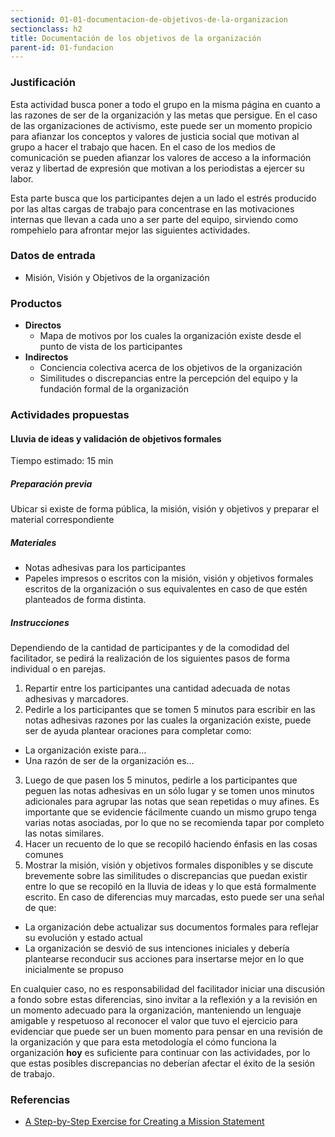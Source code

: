 ```yaml
---
sectionid: 01-01-documentacion-de-objetivos-de-la-organizacion
sectionclass: h2
title: Documentación de los objetivos de la organización
parent-id: 01-fundacion
---
```


### Justificación
Esta actividad busca poner a todo el grupo en la misma página en cuanto a las razones de ser de la organización y las metas que persigue. En el caso de las organizaciones de activismo, este puede ser un momento propicio para afianzar los conceptos y valores de justicia social que motivan al grupo a hacer el trabajo que hacen. En el caso de los medios de comunicación se pueden afianzar los valores de acceso a la información veraz y libertad de expresión que motivan a los periodistas a ejercer su labor.

Esta parte busca que los participantes dejen a un lado el estrés producido por las altas cargas de trabajo para concentrase en las motivaciones internas que llevan a cada uno a ser parte del equipo, sirviendo como rompehielo para afrontar mejor las siguientes actividades.

### Datos de entrada
* Misión, Visión y Objetivos de la organización

### Productos
* **Directos**
  * Mapa de motivos por los cuales la organización existe desde el punto de vista de los participantes
* **Indirectos**
  * Conciencia colectiva acerca de los objetivos de la organización
  * Similitudes o discrepancias entre la percepción del equipo y la fundación formal de la organización

### Actividades propuestas

#### Lluvia de ideas y validación de objetivos formales

Tiempo estimado: 15 min

##### Preparación previa
Ubicar si existe de forma pública, la misión, visión y objetivos y preparar el material correspondiente

##### Materiales
* Notas adhesivas para los participantes
* Papeles impresos o escritos con la misión, visión y objetivos formales escritos de la organización o sus equivalentes en caso de que estén planteados de forma distinta.

##### Instrucciones
Dependiendo de la cantidad de participantes y de la comodidad del facilitador, se pedirá la realización de los siguientes pasos de forma individual o en parejas.
1. Repartir entre los participantes una cantidad adecuada de notas adhesivas y marcadores.
2. Pedirle a los participantes que se tomen 5 minutos para escribir en las notas adhesivas razones por las cuales la organización existe, puede ser de ayuda plantear oraciones para completar como:
  * La organización existe para...
  * Una razón de ser de la organización es...
3. Luego de que pasen los 5 minutos, pedirle a los participantes que peguen las notas adhesivas en un sólo lugar y se tomen unos minutos adicionales para agrupar las notas que sean repetidas o muy afines. Es importante que se evidencie fácilmente cuando un mismo grupo tenga varias notas asociadas, por lo que no se recomienda tapar por completo las notas similares.
4. Hacer un recuento de lo que se recopiló haciendo énfasis en las cosas comunes
5. Mostrar la misión, visión y objetivos formales disponibles y se discute brevemente sobre las similitudes o discrepancias que puedan existir entre lo que se recopiló en la lluvia de ideas y lo que está formalmente escrito. En caso de diferencias muy marcadas, esto puede ser una señal de que:
  * La organización debe actualizar sus documentos formales para reflejar su evolución y estado actual
  * La organización se desvió de sus intenciones iniciales y debería plantearse reconducir sus acciones para insertarse mejor en lo que inicialmente se propuso

  En cualquier caso, no es responsabilidad del facilitador iniciar una discusión a fondo sobre estas diferencias, sino invitar a la reflexión y a la revisión en un momento adecuado para la organización, manteniendo un lenguaje amigable y respetuoso al reconocer el valor que tuvo el ejercicio para evidenciar que puede ser un buen momento para pensar en una revisión de la organización y que para esta metodología el cómo funciona la organización **hoy** es suficiente para continuar con las actividades, por lo que estas posibles discrepancias no deberían afectar el éxito de la sesión de trabajo.


### Referencias
* [A Step-by-Step Exercise for
Creating a Mission Statement](http://www.jeffersonawards.org/wp-content/uploads/2016/10/Mission-Statement-Exercise.pdf)
